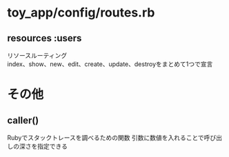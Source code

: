 # toy_app/config/routes.rb  
## resources :users  
リソースルーティング  
index、show、new、edit、create、update、destroyをまとめて1つで宣言

# その他
## caller()
Rubyでスタックトレースを調べるための関数
引数に数値を入れることで呼び出しの深さを指定できる